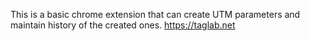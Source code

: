 This is a basic chrome extension that can create UTM parameters and maintain history of the created ones.
https://taglab.net
